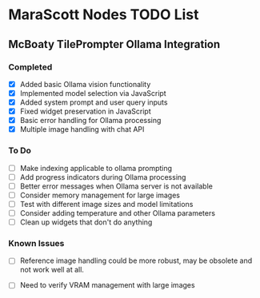 # MaraScott Nodes TODO List

## McBoaty TilePrompter Ollama Integration

### Completed
- [x] Added basic Ollama vision functionality
- [x] Implemented model selection via JavaScript
- [x] Added system prompt and user query inputs
- [x] Fixed widget preservation in JavaScript
- [x] Basic error handling for Ollama processing
- [x] Multiple image handling with chat API

### To Do
- [ ] Make indexing applicable to ollama prompting
- [ ] Add progress indicators during Ollama processing
- [ ] Better error messages when Ollama server is not available
- [ ] Consider memory management for large images
- [ ] Test with different image sizes and model limitations
- [ ] Consider adding temperature and other Ollama parameters
- [ ] Clean up widgets that don't do anything

### Known Issues
- [ ] Reference image handling could be more robust, may be obsolete and not work well at all.
- [ ] Need to verify VRAM management with large images

